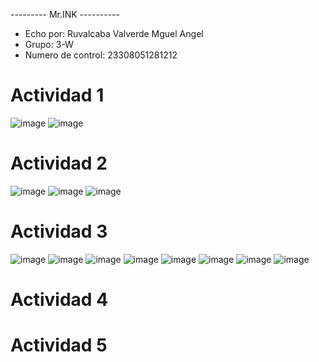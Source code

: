 --------- Mr.INK ----------
- Echo por: Ruvalcaba Valverde Mguel Angel
- Grupo: 3-W
- Numero de control: 23308051281212

# Actividad 1
![image](https://github.com/user-attachments/assets/5dc7f70f-ed67-4685-a2e7-bc211449ff2c)
![image](https://github.com/user-attachments/assets/2e5f54c5-d7fd-4e66-b470-739d75065e56)

# Actividad 2
![image](https://github.com/user-attachments/assets/f1859071-0eb2-46c8-bdd1-8473ac2fdb32)
![image](https://github.com/user-attachments/assets/9d560065-a811-4e7d-910d-8b2aee24b363)
![image](https://github.com/user-attachments/assets/c1f5c807-faca-4bfb-85fb-a9ac78c5485f)

# Actividad 3
![image](https://github.com/user-attachments/assets/3708135c-33e5-4d7e-897c-e4b52054d351)
![image](https://github.com/user-attachments/assets/42aba6dc-0f6a-4301-a9df-f47135ea14ae)
![image](https://github.com/user-attachments/assets/a39964d9-d30f-4c18-b8a2-1d16f804b1aa)
![image](https://github.com/user-attachments/assets/2cb513eb-3fc4-416e-b7f8-50435625f396)
![image](https://github.com/user-attachments/assets/1bfdedc6-33ad-4d78-a46b-c26cd46681da)
![image](https://github.com/user-attachments/assets/c5a62dfa-1396-4f78-a931-e314a9eb12d4)
![image](https://github.com/user-attachments/assets/249f2a9e-8e46-4681-96c3-83ac8bcc8911)
![image](https://github.com/user-attachments/assets/3924913d-fdac-4e47-9f51-956a8ba168cb)

# Actividad 4


# Actividad 5
